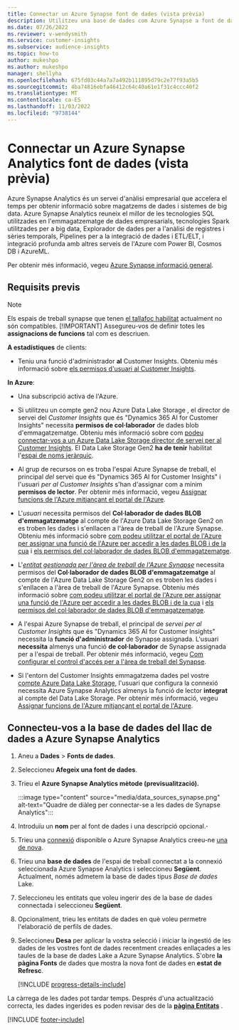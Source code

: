```yaml
---
title: Connectar un Azure Synapse font de dades (vista prèvia)
description: Utilitzeu una base de dades com Azure Synapse a font de dades en Dynamics 365 Customer Insights.
ms.date: 07/26/2022
ms.reviewer: v-wendysmith
ms.service: customer-insights
ms.subservice: audience-insights
ms.topic: how-to
author: mukeshpo
ms.author: mukeshpo
manager: shellyha
ms.openlocfilehash: 675fd03c44a7a7a492b111895d79c2e77f93a5b5
ms.sourcegitcommit: 4ba74816ebfa46412c64c40a61e1f31c4ccc40f2
ms.translationtype: MT
ms.contentlocale: ca-ES
ms.lasthandoff: 11/03/2022
ms.locfileid: "9738144"
---
```

# <a name="connect-an-azure-synapse-analytics-data-source-preview"></a>Connectar un Azure Synapse Analytics font de dades (vista prèvia)

Azure Synapse Analytics és un servei d'anàlisi empresarial que accelera el temps per obtenir informació sobre magatzems de dades i sistemes de big data. Azure Synapse Analytics reuneix el millor de les tecnologies SQL utilitzades en l'emmagatzematge de dades empresarials, tecnologies Spark utilitzades per a big data, Explorador de dades per a l'anàlisi de registres i sèries temporals, Pipelines per a la integració de dades i ETL/ELT, i integració profunda amb altres serveis de l'Azure com Power BI, Cosmos DB i AzureML.

Per obtenir més informació, vegeu [Azure Synapse informació general](/azure/synapse-analytics/overview-what-is).

## <a name="prerequisites"></a>Requisits previs

> [!NOTE]
> Els espais de treball synapse que tenen [el tallafoc habilitat](/azure/synapse-analytics/security/synapse-workspace-ip-firewall) actualment no són compatibles.
> [!IMPORTANT]
> Assegureu-vos de definir totes les **assignacions de funcions** tal com es descriuen.  

**A estadístiques** de clients:

* Teniu una funció d'administrador **al** Customer Insights. Obteniu més informació sobre [els permisos d'usuari al Customer Insights](permissions.md#add-users).

**In Azure**:

- Una subscripció activa de l'Azure.

- Si utilitzeu un compte gen2 nou Azure Data Lake Storage , el director de servei del *Customer Insights* que és "Dynamics 365 AI for Customer Insights" necessita **permisos de col·laborador** de dades blob d'emmagatzematge. Obteniu més informació sobre com [podeu connectar-vos a un Azure Data Lake Storage director de servei per al Customer Insights](connect-service-principal.md). El Data Lake Storage Gen2 **ha de tenir** habilitat l'[espai de noms jeràrquic](/azure/storage/blobs/data-lake-storage-namespace).

- Al grup de recursos on es troba l'espai Azure Synapse de treball, el principal *del* servei que és "Dynamics 365 AI for Customer Insights" i l'usuari *per al Customer Insights* s'han d'assignar com a mínim **permisos de lector**. Per obtenir més informació, vegeu [Assignar funcions de l'Azure mitjançant el portal de l'Azure](/azure/role-based-access-control/role-assignments-portal).

- L'*usuari* necessita permisos del **Col·laborador de dades BLOB d'emmagatzematge** al compte de l'Azure Data Lake Storage Gen2 on es troben les dades i s'enllacen a l'àrea de treball de l'Azure Synapse. Obteniu més informació sobre [com podeu utilitzar el portal de l'Azure per assignar una funció de l'Azure per accedir a les dades BLOB i de la cua](/azure/storage/common/storage-auth-aad-rbac-portal) i [els permisos del col·laborador de dades BLOB d'emmagatzematge](/azure/role-based-access-control/built-in-roles#storage-blob-data-contributor).

- L'*[entitat gestionada per l'àrea de treball de l'Azure Synapse](/azure/synapse-analytics/security/synapse-workspace-managed-identity)* necessita permisos del **Col·laborador de dades BLOB d'emmagatzematge** al compte de l'Azure Data Lake Storage Gen2 on es troben les dades i s'enllacen a l'àrea de treball de l'Azure Synapse. Obteniu més informació sobre [com podeu utilitzar el portal de l'Azure per assignar una funció de l'Azure per accedir a les dades BLOB i de la cua](/azure/storage/common/storage-auth-aad-rbac-portal) i [els permisos del col·laborador de dades BLOB d'emmagatzematge](/azure/role-based-access-control/built-in-roles#storage-blob-data-contributor).

- A l'espai Azure Synapse de treball, el principal de *servei per al Customer Insights* que és "Dynamics 365 AI for Customer Insights" necessita la **funció d'administrador** de Synapse assignada. L'usuari **necessita** almenys una funció **de col·laborador** de Synapse assignada per a l'espai de treball. Per obtenir més informació, vegeu [Com configurar el control d'accés per a l'àrea de treball del Synapse](/azure/synapse-analytics/security/how-to-set-up-access-control).

- Si l'entorn del Customer Insights emmagatzema dades pel vostre [compte Azure Data Lake Storage](own-data-lake-storage.md), l'usuari que configura la connexió necessita Azure Synapse Analytics almenys la funció de lector **integrat** al compte del Data Lake Storage. Per obtenir més informació, vegeu [Assignar funcions de l'Azure mitjançant el portal de l'Azure](/azure/role-based-access-control/role-assignments-portal).

## <a name="connect-to-the-data-lake-database-in-azure-synapse-analytics"></a>Connecteu-vos a la base de dades del llac de dades a Azure Synapse Analytics

1. Aneu a **Dades** > **Fonts de dades**.

1. Seleccioneu **Afegeix una font de dades**.

1. Trieu el **Azure Synapse Analytics mètode (previsualització).**

   :::image type="content" source="media/data_sources_synapse.png" alt-text="Quadre de diàleg per connectar-se a les dades de Synapse Analytics":::
  
1. Introduïu un **nom** per al font de dades i una descripció opcional.**·**

1. Trieu una [connexió](connections.md) disponible o Azure Synapse Analytics creeu-ne [una de nova](export-azure-synapse-analytics.md#set-up-connection-to-azure-synapse).

1. Trieu una **base de dades** de l'espai de treball connectat a la connexió seleccionada Azure Synapse Analytics i seleccioneu **Següent**. Actualment, només admetem la base de dades tipus *Base de dades* Lake.

1. Seleccioneu les entitats que voleu ingerir des de la base de dades connectada i seleccioneu **Següent**.

1. Opcionalment, trieu les entitats de dades en què voleu permetre l'elaboració de perfils de dades.

1. Seleccioneu **Desa** per aplicar la vostra selecció i iniciar la ingestió de les dades de les vostres font de dades recentment creades enllaçades a les taules de la base de dades Lake a Azure Synapse Analytics. S'obre **la pàgina Fonts** de dades que mostra la nova font de dades en **estat de Refresc**.

   [!INCLUDE [progress-details-include](includes/progress-details-pane.md)]

La càrrega de les dades pot tardar temps. Després d'una actualització correcta, les dades ingerides es poden revisar des de la [**pàgina Entitats**](entities.md) .

[!INCLUDE [footer-include](includes/footer-banner.md)]
